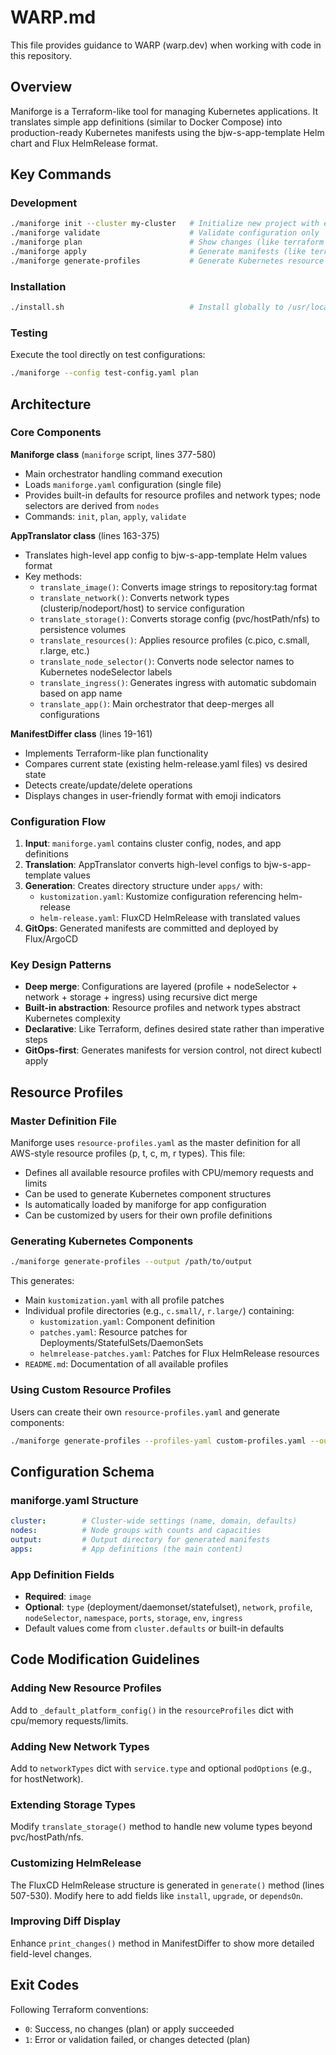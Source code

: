 # WARP.md

This file provides guidance to WARP (warp.dev) when working with code in this repository.

## Overview

Maniforge is a Terraform-like tool for managing Kubernetes applications. It translates simple app definitions (similar to Docker Compose) into production-ready Kubernetes manifests using the bjw-s-app-template Helm chart and Flux HelmRelease format.

## Key Commands

### Development
```bash
./maniforge init --cluster my-cluster   # Initialize new project with example config
./maniforge validate                    # Validate configuration only
./maniforge plan                        # Show changes (like terraform plan)
./maniforge apply                       # Generate manifests (like terraform apply)
./maniforge generate-profiles           # Generate Kubernetes resource profile components
```

### Installation
```bash
./install.sh                            # Install globally to /usr/local/bin
```

### Testing
Execute the tool directly on test configurations:
```bash
./maniforge --config test-config.yaml plan
```

## Architecture

### Core Components

**Maniforge class** (`maniforge` script, lines 377-580)
- Main orchestrator handling command execution
- Loads `maniforge.yaml` configuration (single file)
- Provides built-in defaults for resource profiles and network types; node selectors are derived from `nodes`
- Commands: `init`, `plan`, `apply`, `validate`

**AppTranslator class** (lines 163-375)
- Translates high-level app config to bjw-s-app-template Helm values format
- Key methods:
  - `translate_image()`: Converts image strings to repository:tag format
  - `translate_network()`: Converts network types (clusterip/nodeport/host) to service configuration
  - `translate_storage()`: Converts storage config (pvc/hostPath/nfs) to persistence volumes
  - `translate_resources()`: Applies resource profiles (c.pico, c.small, r.large, etc.)
  - `translate_node_selector()`: Converts node selector names to Kubernetes nodeSelector labels
  - `translate_ingress()`: Generates ingress with automatic subdomain based on app name
  - `translate_app()`: Main orchestrator that deep-merges all configurations

**ManifestDiffer class** (lines 19-161)
- Implements Terraform-like plan functionality
- Compares current state (existing helm-release.yaml files) vs desired state
- Detects create/update/delete operations
- Displays changes in user-friendly format with emoji indicators

### Configuration Flow

1. **Input**: `maniforge.yaml` contains cluster config, nodes, and app definitions
2. **Translation**: AppTranslator converts high-level configs to bjw-s-app-template values
3. **Generation**: Creates directory structure under `apps/` with:
   - `kustomization.yaml`: Kustomize configuration referencing helm-release
   - `helm-release.yaml`: FluxCD HelmRelease with translated values
4. **GitOps**: Generated manifests are committed and deployed by Flux/ArgoCD

### Key Design Patterns

- **Deep merge**: Configurations are layered (profile + nodeSelector + network + storage + ingress) using recursive dict merge
- **Built-in abstraction**: Resource profiles and network types abstract Kubernetes complexity
- **Declarative**: Like Terraform, defines desired state rather than imperative steps
- **GitOps-first**: Generates manifests for version control, not direct kubectl apply

## Resource Profiles

### Master Definition File

Maniforge uses `resource-profiles.yaml` as the master definition for all AWS-style resource profiles (p, t, c, m, r types). This file:
- Defines all available resource profiles with CPU/memory requests and limits
- Can be used to generate Kubernetes component structures
- Is automatically loaded by maniforge for app configuration
- Can be customized by users for their own profile definitions

### Generating Kubernetes Components

```bash
./maniforge generate-profiles --output /path/to/output
```

This generates:
- Main `kustomization.yaml` with all profile patches
- Individual profile directories (e.g., `c.small/`, `r.large/`) containing:
  - `kustomization.yaml`: Component definition
  - `patches.yaml`: Resource patches for Deployments/StatefulSets/DaemonSets
  - `helmrelease-patches.yaml`: Patches for Flux HelmRelease resources
- `README.md`: Documentation of all available profiles

### Using Custom Resource Profiles

Users can create their own `resource-profiles.yaml` and generate components:

```bash
./maniforge generate-profiles --profiles-yaml custom-profiles.yaml --output my-components/
```

## Configuration Schema

### maniforge.yaml Structure
```yaml
cluster:        # Cluster-wide settings (name, domain, defaults)
nodes:          # Node groups with counts and capacities
output:         # Output directory for generated manifests
apps:           # App definitions (the main content)
```

### App Definition Fields
- **Required**: `image`
- **Optional**: `type` (deployment/daemonset/statefulset), `network`, `profile`, `nodeSelector`, `namespace`, `ports`, `storage`, `env`, `ingress`
- Default values come from `cluster.defaults` or built-in defaults

## Code Modification Guidelines

### Adding New Resource Profiles
Add to `_default_platform_config()` in the `resourceProfiles` dict with cpu/memory requests/limits.

### Adding New Network Types
Add to `networkTypes` dict with `service.type` and optional `podOptions` (e.g., for hostNetwork).

### Extending Storage Types
Modify `translate_storage()` method to handle new volume types beyond pvc/hostPath/nfs.

### Customizing HelmRelease
The FluxCD HelmRelease structure is generated in `generate()` method (lines 507-530). Modify here to add fields like `install`, `upgrade`, or `dependsOn`.

### Improving Diff Display
Enhance `print_changes()` method in ManifestDiffer to show more detailed field-level changes.

## Exit Codes

Following Terraform conventions:
- `0`: Success, no changes (plan) or apply succeeded
- `1`: Error or validation failed, or changes detected (plan)
